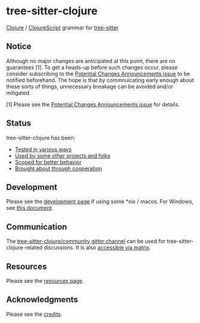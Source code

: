 # tree-sitter-clojure

[Clojure](https://clojure.org/) /
[ClojureScript](https://clojurescript.org/) grammar for
[tree-sitter](https://github.com/tree-sitter/tree-sitter)

## Notice

Although no major changes are anticipated at this point, there are no
guarantees [1].  To get a heads-up before such changes occur, please
consider subscribing to the [Potential Changes Announcements
issue](https://github.com/sogaiu/tree-sitter-clojure/issues/33) to be
notified beforehand.  The hope is that by commnuicating early enough
about these sorts of things, unnecessary breakage can be avoided
and/or mitigated.

[1] Please see the [Potential Changes Announcements
issue](https://github.com/sogaiu/tree-sitter-clojure/issues/33) for
details.

## Status

tree-sitter-clojure has been:

* [Tested in various ways](doc/testing.md)
* [Used by some other projects and folks](doc/use.md)
* [Scoped for better behavior](doc/scope-and-limits.md)
* [Brought about through cooperation](doc/credits.md)

## Development

Please see the [development page](doc/development.md) if using some
*nix / macos.  For Windows, see [this document](doc/windows.md).

## Communication

The [tree-sitter-clojure/community gitter
channel](https://gitter.im/tree-sitter-clojure/community) can be used
for tree-sitter-clojure-related discussions.  It is also [accessible
via
matrix](https://matrix.to/#/#tree-sitter-clojure_community:gitter.im).

## Resources

Please see the [resources page](doc/resources.md).

## Acknowledgments

Please see the [credits](doc/credits.md).
